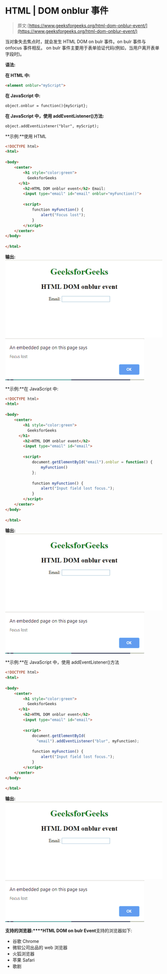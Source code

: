# HTML | DOM onblur 事件

> 原文:[https://www.geeksforgeeks.org/html-dom-onblur-event/](https://www.geeksforgeeks.org/html-dom-onblur-event/)

当对象失去焦点时，就会发生 HTML DOM on bulr 事件。on bulr 事件与 onfocus 事件相反。
on bulr 事件主要用于表单验证代码(例如，当用户离开表单字段时)。

**语法:**

**在 HTML 中:**

```html
<element onblur="myScript">
```

**在 JavaScript 中:**

```html
object.onblur = function(){myScript};
```

**在 JavaScript 中，使用 addEventListener()方法:**

```html
object.addEventListener("blur", myScript);
```

**示例:**使用 HTML

```html
<!DOCTYPE html>
<html>

<body>
    <center>
        <h1 style="color:green">
          GeeksforGeeks
      </h1>
        <h2>HTML DOM onblur event</h2> Email:
        <input type="email" id="email" onblur="myFunction()">

        <script>
            function myFunction() {
                alert("Focus lost");
            }
        </script>
    </center>
</body>

</html>
```

**输出:**
![](img/7d8d7695cff488e682b620859c33f2d4.png)
![](img/ae8aea6bf2388893f701a4e65b64d9cc.png)

**示例:**在 JavaScript 中:

```html
<!DOCTYPE html>
<html>

<body>
    <center>
        <h1 style="color:green">
          GeeksforGeeks
      </h1>
        <h2>HTML DOM onblur event</h2>
        <input type="email" id="email">

        <script>
            document.getElementById("email").onblur = function() {
                myFunction()
            };

            function myFunction() {
                alert("Input field lost focus.");
            }
        </script>
    </center>
</body>

</html>
```

**输出:**
![](img/7d8d7695cff488e682b620859c33f2d4.png)
![](img/ae8aea6bf2388893f701a4e65b64d9cc.png)

**示例:**在 JavaScript 中，使用 addEventListener()方法

```html
<!DOCTYPE html>
<html>

<body>
    <center>
        <h1 style="color:green">
          GeeksforGeeks
      </h1>
        <h2>HTML DOM onblur event</h2>
        <input type="email" id="email">

        <script>
            document.getElementById(
              "email").addEventListener("blur", myFunction);

            function myFunction() {
                alert("Input field lost focus.");
            }
        </script>
    </center>
</body>

</html>
```

**输出:**
![](img/7d8d7695cff488e682b620859c33f2d4.png)
![](img/ae8aea6bf2388893f701a4e65b64d9cc.png)

**支持的浏览器:****HTML DOM on bulr Event**支持的浏览器如下:

*   谷歌 Chrome
*   微软公司出品的 web 浏览器
*   火狐浏览器
*   苹果 Safari
*   歌剧